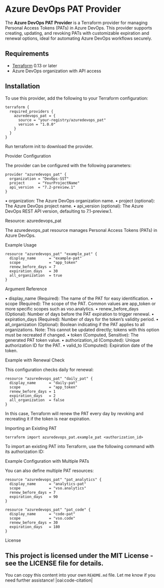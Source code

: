 # Azure DevOps PAT Provider

The **Azure DevOps PAT Provider** is a Terraform provider for managing Personal Access Tokens (PATs) in Azure DevOps. This provider supports creating, updating, and revoking PATs with customizable expiration and renewal options, ideal for automating Azure DevOps workflows securely.

## Requirements

- [Terraform](https://www.terraform.io/downloads.html) 0.13 or later
- Azure DevOps organization with API access

## Installation

To use this provider, add the following to your Terraform configuration:

```hcl
terraform {
  required_providers {
    azuredevops_pat = {
      source = "your-registry/azuredevops_pat"
      version = "1.0.0"
    }
  }
}
```
Run terraform init to download the provider.

Provider Configuration

The provider can be configured with the following parameters:
```hcl
provider "azuredevops_pat" {
  organization = "DevOps-SST"
  project      = "YourProjectName"
  api_version  = "7.2-preview.1"
}
```
•	organization: The Azure DevOps organization name.
•	project (optional): The Azure DevOps project name.
•	api_version (optional): The Azure DevOps REST API version, defaulting to 7.1-preview.1.

Resource: azuredevops_pat

The azuredevops_pat resource manages Personal Access Tokens (PATs) in Azure DevOps.

Example Usage
```hcl
resource "azuredevops_pat" "example_pat" {
  display_name      = "example-pat"
  scope             = "app_token"
  renew_before_days = 7
  expiration_days   = 30
  all_organization  = true
}
```
Argument Reference

•	display_name (Required): The name of the PAT for easy identification.
•	scope (Required): The scope of the PAT. Common values are app_token or more specific scopes such as vso.analytics.
•	renew_before_days (Optional): Number of days before the PAT expiration to trigger renewal.
•	expiration_days (Required): Number of days for the token’s validity period.
•	all_organization (Optional): Boolean indicating if the PAT applies to all organizations. Note: This cannot be updated directly; tokens with this option must be recreated if changed.
•	token (Computed, Sensitive): The generated PAT token value.
•	authorization_id (Computed): Unique authorization ID for the PAT.
•	valid_to (Computed): Expiration date of the token.

Example with Renewal Check

This configuration checks daily for renewal:
```hcl
resource "azuredevops_pat" "daily_pat" {
  display_name      = "daily-pat"
  scope             = "app_token"
  renew_before_days = 1
  expiration_days   = 2
  all_organization  = false
}
```
In this case, Terraform will renew the PAT every day by revoking and recreating it if the token is near expiration.

Importing an Existing PAT
```hcl
terraform import azuredevops_pat.example_pat <authorization_id>
```
To import an existing PAT into Terraform, use the following command with its authorization ID:

Example Configuration with Multiple PATs

You can also define multiple PAT resources:
```hcl
resource "azuredevops_pat" "pat_analytics" {
  display_name      = "analytics-pat"
  scope             = "vso.analytics"
  renew_before_days = 7
  expiration_days   = 90
}

resource "azuredevops_pat" "pat_code" {
  display_name      = "code-pat"
  scope             = "vso.code"
  renew_before_days = 30
  expiration_days   = 180
}
```
License

This project is licensed under the MIT License - see the LICENSE file for details.
--- 

You can copy this content into your own `README.md` file. Let me know if you need further assistance! |oai:code-citation|
